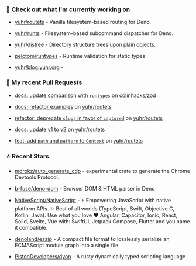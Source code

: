 ### 👷 Check out what I'm currently working on



- [yuhr/routets](https://github.com/yuhr/routets) - Vanilla filesystem-based routing for Deno.

- [yuhr/runts](https://github.com/yuhr/runts) - Filesystem-based subcommand dispatcher for Deno.

- [yuhr/distree](https://github.com/yuhr/distree) - Directory structure trees upon plain objects.

- [pelotom/runtypes](https://github.com/pelotom/runtypes) - Runtime validation for static types

- [yuhr/blog.yuhr.org](https://github.com/yuhr/blog.yuhr.org) - 

### 🔨 My recent Pull Requests



- [docs: update comparison with `runtypes`](https://github.com/colinhacks/zod/pull/2536) on [colinhacks/zod](https://github.com/colinhacks/zod)

- [docs: refactor examples](https://github.com/yuhr/routets/pull/15) on [yuhr/routets](https://github.com/yuhr/routets)

- [refactor: deprecate `slugs` in favor of `captured`](https://github.com/yuhr/routets/pull/14) on [yuhr/routets](https://github.com/yuhr/routets)

- [docs: update v1 to v2](https://github.com/yuhr/routets/pull/13) on [yuhr/routets](https://github.com/yuhr/routets)

- [feat: add `path` and `pattern` to `Context`](https://github.com/yuhr/routets/pull/12) on [yuhr/routets](https://github.com/yuhr/routets)

### ⭐ Recent Stars



- [mdrokz/auto_generate_cdp](https://github.com/mdrokz/auto_generate_cdp) - experimental crate to generate the Chrome Devtools Protocol.

- [b-fuze/deno-dom](https://github.com/b-fuze/deno-dom) - Browser DOM &amp; HTML parser in Deno

- [NativeScript/NativeScript](https://github.com/NativeScript/NativeScript) - ⚡ Empowering JavaScript with native platform APIs. ✨ Best of all worlds (TypeScript, Swift, Objective C, Kotlin, Java). Use what you love ❤️ Angular, Capacitor, Ionic, React, Solid, Svelte, Vue with: SwiftUI, Jetpack Compose, Flutter and you name it compatible.

- [denoland/eszip](https://github.com/denoland/eszip) - A compact file format to losslessly serialize an ECMAScript module graph into a single file

- [PistonDevelopers/dyon](https://github.com/PistonDevelopers/dyon) - A rusty dynamically typed scripting language